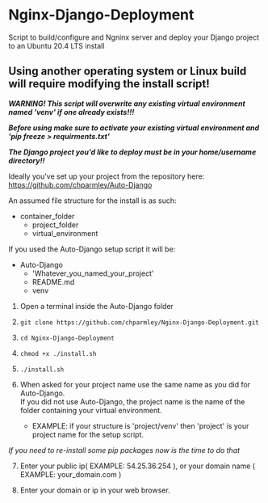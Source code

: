 # Nginx-Django-Deployment
Script to build/configure and Ngninx server and deploy your Django project to an Ubuntu 20.4 LTS install

Using another operating system or Linux build will require modifying the install script!
----------------------------------------------------------------------------------------

   ***WARNING! This script will overwrite any existing virtual environment named 'venv' if one already exists!!!***

   ***Before using make sure to activate your existing virtual environment and 'pip freeze > requirments.txt'***
   
   ***The Django project you'd like to deploy must be in your home/username directory!!***

Ideally you've set up your project from the repository here:
https://github.com/chparmley/Auto-Django

   An assumed file structure for the install is as such:
   - container_folder
     - project_folder
     - virtual_environment

If you used the Auto-Django setup script it will be:  
- Auto-Django
  - 'Whatever_you_named_your_project'  
  - README.md  
  - venv  

 1. Open a terminal inside the Auto-Django folder 
 2. `git clone https://github.com/chparmley/Nginx-Django-Deployment.git`
 3. `cd Nginx-Django-Deployment`
 4. `chmod +x ./install.sh`
 5. `./install.sh`
 
 6. When asked for your project name use the same name as you did for Auto-Django.  
    If you did not use Auto-Django, the project name is the name of the folder containing your virtual environment.  
    - EXAMPLE: if your structure is 'project/venv' then 'project' is your project name for the setup script.  
    
 *If you need to re-install some pip packages now is the time to do that*  

 7. Enter your public ip( EXAMPLE: 54.25.36.254 ), or your domain name ( EXAMPLE: your_domain.com )

 8. Enter your domain or ip in your web browser.

